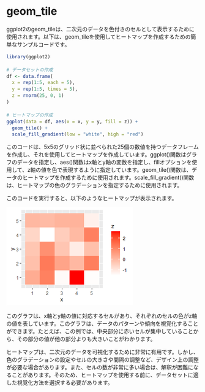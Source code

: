 # geom_tile

ggplot2のgeom_tileは、二次元のデータを色付きのセルとして表示するために使用されます。以下は、geom_tileを使用してヒートマップを作成するための簡単なサンプルコードです。

``` R
library(ggplot2)

# データセットの作成
df <- data.frame(
  x = rep(1:5, each = 5),
  y = rep(1:5, times = 5),
  z = rnorm(25, 0, 1)
)

# ヒートマップの作成
ggplot(data = df, aes(x = x, y = y, fill = z)) +
  geom_tile() +
  scale_fill_gradient(low = "white", high = "red")
```

このコードは、5x5のグリッド状に並べられた25個の数値を持つデータフレームを作成し、それを使用してヒートマップを作成しています。ggplot()関数はグラフのデータを指定し、aes()関数はx軸とy軸の変数を指定し、fillオプションを使用して、z軸の値を色で表現するように指定しています。geom_tile()関数は、データのヒートマップを作成するために使用されます。scale_fill_gradient()関数は、ヒートマップの色のグラデーションを指定するために使用されます。

このコードを実行すると、以下のようなヒートマップが表示されます。

![geom_tile](../image/geom_tile.png)

このグラフは、x軸とy軸の値に対応するセルがあり、それぞれのセルの色がz軸の値を表しています。このグラフは、データのパターンや傾向を視覚化することができます。たとえば、この例では、中央部分に赤いセルが集中していることから、その部分の値が他の部分よりも大きいことがわかります。

ヒートマップは、二次元のデータを可視化するために非常に有用です。しかし、色のグラデーションの設定やセルの大きさや間隔の調整など、デザイン上の調整が必要な場合があります。また、セルの数が非常に多い場合は、解釈が困難になることがあります。そのため、ヒートマップを使用する前に、データセットに適した視覚化方法を選択する必要があります。